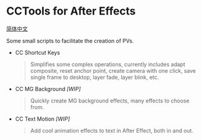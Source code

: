 # CCTools for After Effects

[简体中文](./READMECN.md)

Some small scripts to facilitate the creation of PVs.

- CC Shortcut Keys
  
  > Simplifies some complex operations, currently includes adapt composite, reset anchor point, create camera with one click, save single frame to desktop, layer fade, layer blink, etc.

- CC MG Background *[WIP]*

  > Quickly create MG background effects, many effects to choose from.

- CC Text Motion *[WIP]*

  > Add cool animation effects to text in After Effect, both in and out.

